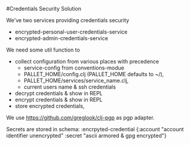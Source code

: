 #Credentials Security Solution

We've two services providing credentials security
* encrypted-personal-user-credentials-service
* encrypted-admin-credentials-service

We need some util function to 
* collect configuration from various places with precedence  
  * service-config from conventions-modue
  * PALLET_HOME/config.clj (PALLET_HOME defaults to ~/), 
  * PALLET_HOME/services/service_name.clj,  
  * current users name & ssh credentials
* decrypt credentials & show in REPL
* encrypt credentials & show in REPL 
* store encrypted credentials,

We use https://github.com/greglook/clj-pgp as pgp adapter.

Secrets are stored in schema:
:encrpyted-credential 
  {:account "account identifier unencrypted"
   :secret "ascii armored & gpg encrypted"}